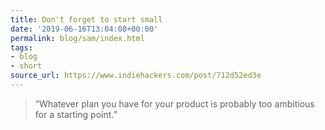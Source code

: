 ```yaml
---
title: Don't forget to start small
date: '2019-06-16T13:04:08+00:00'
permalink: blog/sam/index.html
tags:
- blog
- short
source_url: https://www.indiehackers.com/post/712d52ed3e
---
```


> “Whatever plan you have for your product is probably too ambitious for a starting point.”
